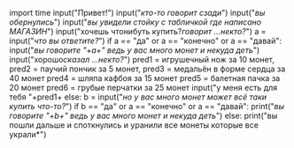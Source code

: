 import time
input("Привет!")
input("*кто-то говорит сзади*")
input("*вы обернулись*")
input("*вы увидели стойку с табличкой где написано МАГАЗИН*")
input("хочешь чтонибуть купить?*говорит ...некто?*")
a = input("*что вы ответите?*")
if a == "да" or a == "конечно" or a == "давай":
    input("*вы говорите "+a+" ведь у вас много монет и некуда деть*")
    input("хорошо*сказал ...некто?*")
    pred1 = игрушечный нож за 10 монет,
    pred2 = паучий пончик за 5 монет,
    pred3 = медальён в форме сердца за 40 монет
    pred4 = шляпа кафбоя за 15 монет
    pred5 = балетная пачка за 20 монет
    pred6 = грубые перчатки за 25 монет
    input("у меня есть для тебя "+pred1+
else:
    b = input("*но у вас много монет может всё таки купить что-то?*")
    if b == "да" or a == "конечно" or a == "давай":
        print("*вы говорите "+b+" ведь у вас много монет и некуда деть*")
    else:
        print("вы пошли дальше и споткнулись и уранили все монеты которые все украли*")
